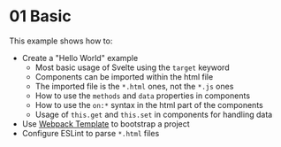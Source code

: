 # 01 Basic

This example shows how to:

- Create a "Hello World" example
    - Most basic usage of Svelte using the `target` keyword
    - Components can be imported within the html file
    - The imported file is the `*.html` ones, not the `*.js` ones
    - How to use the `methods` and `data` properties in components
    - How to use the `on:*` syntax in the html part of the components
    - Usage of `this.get` and `this.set` in components for handling data
- Use [Webpack Template](https://github.com/sveltejs/template-webpack) to bootstrap a project
- Configure ESLint to parse `*.html` files
